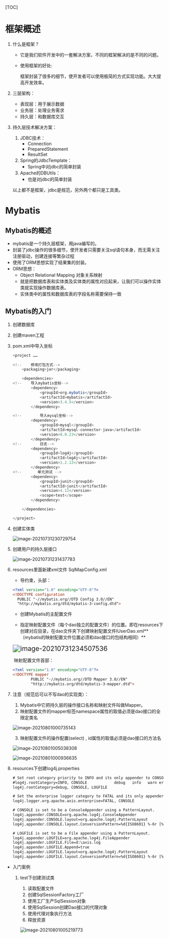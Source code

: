 [TOC]



# 框架概述

1. 什么是框架？

   - 它是我们软件开发中的一套解决方案，不同的框架解决的是不同的问题。

   - 使用框架的好处:

     ​	框架封装了很多的细节，使开发者可以使用极简的方式实现功能。大大提高开发效率。

2. 三层架构：

   - 表现层：用于展示数据
   - 业务层：处理业务需求
   - 持久层：和数据库交互

3. 持久层技术解决方案：

   1. JDBC技术：
      - Connection
      - PreparedStatement
      - ResultSet
   2. Spring的JdbcTemplate：
      - Spring中对jdbc的简单封装
   3. Apache的DBUtils：
      - 也是对jdbc的简单封装

   以上都不是框架，jdbc是规范，另外两个都只是工具类。



# Mybatis

## Mybatis的概述

- mybatis是一个持久层框架，用java编写的。
- 封装了jdbc操作的很多细节，使开发者只需要关注sql语句本身，而无需关注注册驱动，创建连接等繁杂过程
- 使用了ORM思想实现了结果集的封装。
- ORM思想：
  - Object Relational Mapping 对象关系映射
  - 就是把数据库表和实体类及实体类的属性对应起来，让我们可以操作实体类就实现操作数据库表。
  - 实体类中的属性和数据库表的字段名称需要保持一致

## Mybatis的入门

1. 创建数据库

2. 创建maven工程

3. pom.xml中导入坐标

   ```java
   <project ……
       
   <!--    修改打包方式-->
       <packaging>jar</packaging>
   
       <dependencies>
   <!--    导入mybatis坐标-->
           <dependency>
               <groupId>org.mybatis</groupId>
               <artifactId>mybatis</artifactId>
               <version>3.4.5</version>
           </dependency>
   
   <!--        导入mysql坐标-->
           <dependency>
               <groupId>mysql</groupId>
               <artifactId>mysql-connector-java</artifactId>
               <version>8.0.23</version>
           </dependency>
   <!--        日志-->
           <dependency>
               <groupId>log4j</groupId>
               <artifactId>log4j</artifactId>
               <version>1.2.12</version>
           </dependency>
   <!--       单元测试 -->
           <dependency>
               <groupId>junit</groupId>
               <artifactId>junit</artifactId>
               <version>4.12</version>
               <scope>test</scope>
           </dependency>
   
       </dependencies>
   
   </project>
   ```

4. 创建实体类

   ![image-20210731230729754](Mybatis.assets/image-20210731230729754.png)

5. 创建用户的持久层接口

   ![image-20210731231437783](Mybatis.assets/image-20210731231437783.png)

6. resources里面新建xml文件 SqlMapConfig.xml
   - 导约束，头部：

   ```xml
   <?xml version="1.0" encoding="UTF-8"?>
   <!DOCTYPE configuration  
     PUBLIC "-//mybatis.org//DTD Config 3.0//EN"  
     "http://mybatis.org/dtd/mybatis-3-config.dtd">
   ```

   - 创建Mybatis的主配置文件

   - 指定映射配置文件（每个dao独立的配置文件）的位置。即在resources下创建对应目录，在dao文件夹下创建映射配置文件IUserDao.xml**（mybatis的映射配置文件位置必须和dao接口的包结构相同）**

   <img src="Mybatis.assets/image-20210731234507536.png" alt="image-20210731234507536" style="zoom:150%;" />

   ​	映射配置文件首部：

   ```xml
   <?xml version="1.0" encoding="UTF-8"?>
   <!DOCTYPE mapper
           PUBLIC "-//mybatis.org//DTD Mapper 3.0//EN"
           "http://mybatis.org/dtd/mybatis-3-mapper.dtd">
   ```

7. 注意（规范后可以不写dao的实现类）：
   1. Mybatis中它把持久层的操作接口名称和映射文件叫做Mapper。
   2. 映射配置文件的mapper标签namespace属性的取值必须是dao接口的全限定类名

   ![image-20210801000735143](Mybatis.assets/image-20210801000735143.png)

   3. 映射配置文件的操作配置(select) , id属性的取值必须是dao接口的方法名

   ![image-20210801005038308](Mybatis.assets/image-20210801005038308.png)

   ![image-20210801000936635](Mybatis.assets/image-20210801000936635.png)

8. resources下创建log4j.properties

   ```xml
   # Set root category priority to INFO and its only appender to CONSOLE.
   #log4j.rootCategory=INFO, CONSOLE            debug   info   warn error fatal
   log4j.rootCategory=debug, CONSOLE, LOGFILE
   
   # Set the enterprise logger category to FATAL and its only appender to CONSOLE.
   log4j.logger.org.apache.axis.enterprise=FATAL, CONSOLE
   
   # CONSOLE is set to be a ConsoleAppender using a PatternLayout.
   log4j.appender.CONSOLE=org.apache.log4j.ConsoleAppender
   log4j.appender.CONSOLE.layout=org.apache.log4j.PatternLayout
   log4j.appender.CONSOLE.layout.ConversionPattern=%d{ISO8601} %-6r [%15.15t] %-5p %30.30c %x - %m\n
   
   # LOGFILE is set to be a File appender using a PatternLayout.
   log4j.appender.LOGFILE=org.apache.log4j.FileAppender
   log4j.appender.LOGFILE.File=d:\axis.log
   log4j.appender.LOGFILE.Append=true
   log4j.appender.LOGFILE.layout=org.apache.log4j.PatternLayout
   log4j.appender.LOGFILE.layout.ConversionPattern=%d{ISO8601} %-6r [%15.15t] %-5p %30.30c %x - %m\n
   ```



- 入门案例

  1. test下创建测试类

     1. 读取配置文件
     2. 创建SqlSessionFactory工厂
     3. 使用工厂生产SqlSession对象
     4. 使用SqlSession创建Dao接口的代理对象
     5. 使用代理对象执行方法
     6. 释放资源

     ![image-20210801005219773](Mybatis.assets/image-20210801005219773.png)


